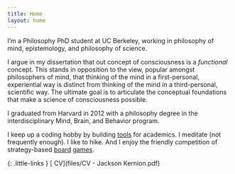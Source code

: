 ```yaml
---
title: Home
layout: home
---
```


I’m a Philosophy PhD student at UC Berkeley, working in philosophy of mind, epistemology, and philosophy of science.

I argue in my dissertation that out concept of consciousness is a *functional* concept. This stands in opposition to the view, popular amongst philosophers of mind, that thinking of the mind in a first-personal, experiential way is distinct from thinking of the mind in a third-personal, scientific way. The ultimate goal is to articulate the conceptual foundations that make a science of consciousness possible.

I graduated from Harvard in 2012 with a philosophy degree in the interdisciplinary Mind, Brain, and Behavior program.

I keep up a coding hobby by building [tools](/tools) for academics. I meditate (not frequently enough). I like to hike. And I enjoy the friendly competition of strategy-based [board](https://boardgamegeek.com/boardgame/13/catan) [games](https://boardgamegeek.com/boardgame/68448/7-wonders).

{: .little-links }
[<i class="fa fa-file-o" aria-hidden="true"></i> CV](files/CV - Jackson Kernion.pdf)

<!-- 

Later...
- "Some things I imagine a visitor to the website might want to know about me:"
	- I grew up in Pittsburgh, PA, where I ran cross country and sang in musicals at a giant suburban public high school.
	- I went to Harvard for undergrad, where I graduated in 2012 with a philosophy degree in the interdisciplinary Mind, Brain, and Behavior program.
		- In addition to leading that program's undergrad extracurricular organization (HSMBB) ...
		- "I have a background in software engineering..."
		- Acting/ a capella
		- (Met my future wife)
	- After sophomore year, I traveled through Nepal 
- Hobbies/interests?
- "I graduated from Harvard in 2012 with MBB degree
- "I have a background in software engineering..."

-->